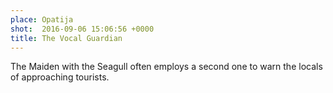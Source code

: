 ```yaml
---
place: Opatija
shot:  2016-09-06 15:06:56 +0000
title: The Vocal Guardian
---
```


The Maiden with the Seagull often employs a second one to warn the locals of approaching tourists.
